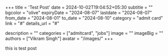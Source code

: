 +++
title = 'Test Post'
date = 2024-10-02T19:04:52+05:30
subtitle = ""
bgcolor = "olive"
expiryDate = "2024-08-07"
lastdate = "2024-08-07"
from_date = "2024-08-01"
to_date = "2024-08-10"
category = "admit card"
link = "#"
details_url = "#"

description = ""
categories = ["admitcard", "jobs"]
image = ""
imageBig = ""
authors = ["Vikram Singh"]
avatar = "/images/"
+++

this is test post
